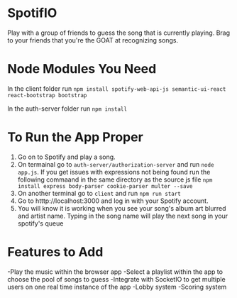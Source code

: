 # SpotifIO
Play with a group of friends to guess the song that is currently playing. Brag to your friends that you're the GOAT at recognizing songs.

# Node Modules You Need
In the client folder run
`npm install spotify-web-api-js semantic-ui-react react-bootstrap bootstrap`

In the auth-server folder run
`npm install`

# To Run the App Proper
1) Go on to Spotify and play a song.
2) On termainal go to `auth-server/authorization-server` and run `node app.js`. If you get issues with expressions not being found run the following commaand in the same directory as the source js file `npm install express body-parser cookie-parser multer --save`
3) On another terminal go to `client` and run `npm run start`
4) Go to htttp://localhost:3000 and log in with your Spotify account.
5) You will know it is working when you see your song's album art blurred and artist name. Typing in the song name will play the next song in your spotify's queue

# Features to Add
-Play the music within the browser app
-Select a playlist within the app to choose the pool of songs to guess
-Integrate with SocketIO to get multiple users on one real time instance of the app
-Lobby system
-Scoring system
